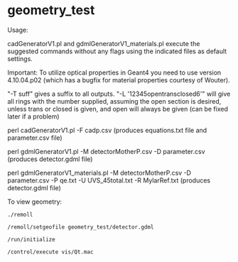 # geometry_test

Usage:

cadGeneratorV1.pl and gdmlGeneratorV1_materials.pl execute the suggested commands without any flags using the indicated files as default settings. 

Important: To utilize optical properties in Geant4 you need to use version 4.10.04.p02 (which has a bugfix for material properties courtesy of Wouter).

"-T suff" gives a suffix to all outputs.
"-L '12345opentransclosed6'" will give all rings with the number supplied, assuming the open section is desired, unless trans or closed is given, and open will always be given (can be fixed later if a problem)

perl cadGeneratorV1.pl -F cadp.csv 
(produces equations.txt file and parameter.csv file)

perl gdmlGeneratorV1.pl -M detectorMotherP.csv -D parameter.csv
(produces detector.gdml file)

perl gdmlGeneratorV1_materials.pl -M detectorMotherP.csv -D parameter.csv -P qe.txt -U UVS_45total.txt -R MylarRef.txt
(produces detector.gdml file)

To view geometry:

```
./remoll

/remoll/setgeofile geometry_test/detector.gdml

/run/initialize

/control/execute vis/Qt.mac
```
